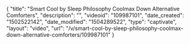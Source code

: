 {
    "title": "Smart Cool by Sleep Philosophy Coolmax Down Alternative Comforters",
    "description": "",
    "videoid": "109987101",
    "date_created": "1502522142",
    "date_modified": "1504289522",
    "type": "captivate",
    "layout": "video",
    "url": "\/v\/smart-cool-by-sleep-philosophy-coolmax-down-alternative-comforters\/109987101"
}